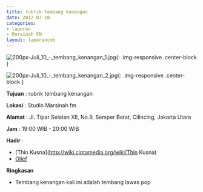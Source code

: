 ```yaml
---
title: rubrik tembang kenangan
date: 2012-07-10
categories:
- laporan
- Marsinah FM
layout: laporancmb
---
```



![200px-Juli_10_-_tembang_kenangan_1.jpg](/uploads/200px-Juli_10_-_tembang_kenangan_1.jpg){: .img-responsive .center-block }

![200px-Juli_10_-_tembang_kenangan_2.jpg](/uploads/200px-Juli_10_-_tembang_kenangan_2.jpg){: .img-responsive .center-block }


**Tujuan** : rubrik tembang kenangan 

**Lokasi** : Studio Marsinah fm 

**Alamat** : Jl. Tipar Selatan XII, No.9, Semper Barat, Cilincing, Jakarta Utara 

**Jam** : 19:00 WIB - 20:00 WIB 

**Hadir** :
* [Thin Kusna](http://wiki.ciptamedia.org/wiki/Thin Kusna)
* [Olief](http://wiki.ciptamedia.org/wiki/Olief)

**Ringkasan**  
* Tembang kenangan kali ini adalah tembang lawas pop
